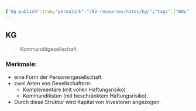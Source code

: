 ```yaml
---
{"dg-publish":true,"permalink":"/02-resources/notes/kg/","tags":["BWL"],"noteIcon":"","updated":"2024-08-19T09:35:35.000+02:00"}
---
```


## KG 
> Kommanditgesellschaft

### Merkmale:

- eine Form der Personengesellschaft.
- zwei Arten von Gesellschaftern:
	- Komplementäre (mit vollen Haftungsrisiko)
	- Kommanditisten (mit beschränktem Haftungsrisiko).
- Durch diese Struktur wird Kapital von Investoren angezogen.
